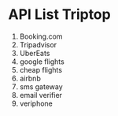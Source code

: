 
# API List Triptop
1. Booking.com
2. Tripadvisor
3. UberEats
4. google flights
5. cheap flights
6. airbnb
7. sms gateway
8. email verifier
9. veriphone